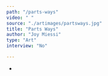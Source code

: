```yaml
---
path: "/parts-ways"
video: " "
source: "./artimages/partsways.jpg"
title: "Parts Ways"
author: "Joy Miessi"
type: "Art"
interview: "No"

---
```


-
 
